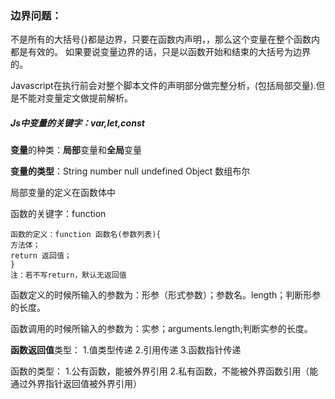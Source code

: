 ### 边界问题：

不是所有的大括号{}都是边界，只要在函数内声明，，那么这个变量在整个函数内都是有效的。
如果要说变量边界的话，只是以函数开始和结束的大括号为边界的。

Javascript在执行前会对整个脚本文件的声明部分做完整分析，(包括局部交量).但是不能对变量定文做提前解析。

##### Js中变量的关键字：var,let,const

**变量**的种类：**局部**变量和**全局**变量

**变量的类型**：String number null undefined Object 数组布尔

局部变量的定义在函数体中

函数的关键字：function

```
函数的定义：function 函数名(参数列表){
方法体；
return 返回值；
}
注：若不写return，默认无返回值
```

函数定义的时候所输入的参数为：形参（形式参数）；参数名。length；判断形参的长度。

函数调用的时候所输入的参数为：实参；arguments.length;判断实参的长度。

**函数返回值**类型：
	1.值类型传递
	2.引用传递
	3.函数指针传递

函数的类型：
1.公有函数，能被外界引用
2.私有函数，不能被外界函数引用（能通过外界指针返回值被外界引用）